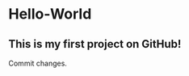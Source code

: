 # Hello-World
This is my first project on GitHub!
-------------------------------------
Commit changes.
